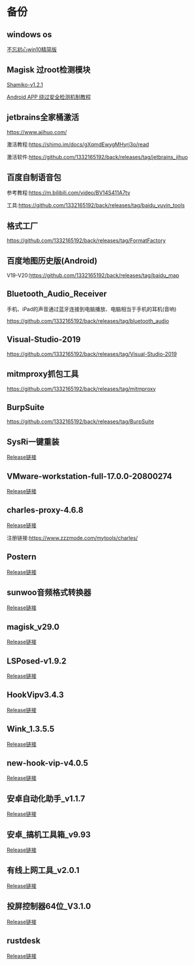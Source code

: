 # 备份
## windows os
[不忘初心win10精简版](https://github.com/1332165192/back/releases/tag/win_10)
## Magisk 过root检测模块

[Shamiko-v1.2.1](https://github.com/1332165192/back/releases/tag/Shamiko-v1.2.1-383-back)

[Android APP 绕过安全检测机制教程](https://xz.aliyun.com/t/12858?time__1311=GqGxuDcDRD9AitD%2FYriQGkQjdGIhS3wu0bD)

## jetbrains全家桶激活

https://www.ajihuo.com/

激活教程:https://shimo.im/docs/gXqmdEwygMHyrj3o/read

激活软件:https://github.com/1332165192/back/releases/tag/jetbrains_jihuo

## 百度自制语音包

参考教程:https://m.bilibili.com/video/BV14S411A7tv

工具:https://github.com/1332165192/back/releases/tag/baidu_yuyin_tools

## 格式工厂
https://github.com/1332165192/back/releases/tag/FormatFactory

## 百度地图历史版(Android)
V19-V20:https://github.com/1332165192/back/releases/tag/baidu_map

## Bluetooth_Audio_Receiver
手机、iPad的声音通过蓝牙连接到电脑播放、电脑相当于手机的耳机(音响)

https://github.com/1332165192/back/releases/tag/bluetooth_audio
## Visual-Studio-2019
https://github.com/1332165192/back/releases/tag/Visual-Studio-2019
## mitmproxy抓包工具
https://github.com/1332165192/back/releases/tag/mitmproxy
## BurpSuite
https://github.com/1332165192/back/releases/tag/BurpSuite


## SysRi一键重装
[Release链接](https://github.com/1332165192/back/releases/tag/SysRi%E4%B8%80%E9%94%AE%E9%87%8D%E8%A3%85)

## VMware-workstation-full-17.0.0-20800274
[Release链接](https://github.com/1332165192/back/releases/tag/VMware-workstation-full-17.0.0-20800274)

## charles-proxy-4.6.8
[Release链接](https://github.com/1332165192/back/releases/tag/charles-proxy-4.6.8)

注册链接:https://www.zzzmode.com/mytools/charles/

## Postern
[Release链接](https://github.com/1332165192/back/releases/tag/Postern)

## sunwoo音频格式转换器
[Release链接](https://github.com/1332165192/back/releases/tag/sunwoo%E9%9F%B3%E9%A2%91%E6%A0%BC%E5%BC%8F%E8%BD%AC%E6%8D%A2%E5%99%A8)

## magisk_v29.0
[Release链接](https://github.com/1332165192/back/releases/tag/magisk_v29.0)

## LSPosed-v1.9.2
[Release链接](https://github.com/1332165192/back/releases/tag/LSPosed-v1.9.2)

## HookVipv3.4.3
[Release链接](https://github.com/1332165192/back/releases/tag/HookVipv3.4.3)

## Wink_1.3.5.5
[Release链接](https://github.com/1332165192/back/releases/tag/Wink_1.3.5.5)

## new-hook-vip-v4.0.5
[Release链接](https://github.com/1332165192/back/releases/tag/new-hook-vip-v4.0.5)

## 安卓自动化助手_v1.1.7
[Release链接](https://github.com/1332165192/back/releases/tag/%E5%AE%89%E5%8D%93%E8%87%AA%E5%8A%A8%E5%8C%96%E5%8A%A9%E6%89%8B_v1.1.7)

## 安卓_搞机工具箱_v9.93
[Release链接](https://github.com/1332165192/back/releases/tag/%E5%AE%89%E5%8D%93_%E6%90%9E%E6%9C%BA%E5%B7%A5%E5%85%B7%E7%AE%B1_v9.93)

## 有线上网工具_v2.0.1
[Release链接](https://github.com/1332165192/back/releases/tag/%E6%9C%89%E7%BA%BF%E4%B8%8A%E7%BD%91%E5%B7%A5%E5%85%B7_v2.0.1)

## 投屏控制器64位_V3.1.0
[Release链接](https://github.com/1332165192/back/releases/tag/%E6%8A%95%E5%B1%8F%E6%8E%A7%E5%88%B6%E5%99%A864%E4%BD%8D_V3.1.0)

## rustdesk
[Release链接](https://github.com/1332165192/back/releases/tag/rustdesk)

